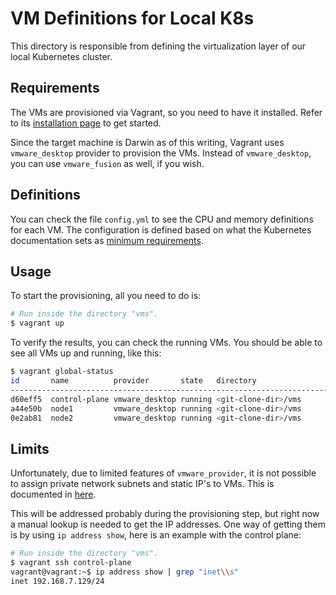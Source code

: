# VM Definitions for Local K8s

This directory is responsible from defining the virtualization layer of our local Kubernetes cluster.

## Requirements

The VMs are provisioned via Vagrant, so you need to have it installed.
Refer to its [installation page](https://developer.hashicorp.com/vagrant/downloads) to get started.

Since the target machine is Darwin as of this writing, Vagrant uses `vmware_desktop` provider to provision the VMs.
Instead of `vmware_desktop`, you can use `vmware_fusion` as well, if you wish.

## Definitions

You can check the file `config.yml` to see the CPU and memory definitions for each VM.
The configuration is defined based on what the Kubernetes documentation sets as [minimum requirements](https://kubernetes.io/docs/setup/production-environment/tools/kubeadm/create-cluster-kubeadm/#before-you-begin).

## Usage

To start the provisioning, all you need to do is:

```bash
# Run inside the directory "vms".
$ vagrant up
```

To verify the results, you can check the running VMs.
You should be able to see all VMs up and running, like this:

```bash
$ vagrant global-status
id       name          provider       state   directory
-------------------------------------------------------------------------------------
d60eff5  control-plane vmware_desktop running <git-clone-dir>/vms
a44e50b  node1         vmware_desktop running <git-clone-dir>/vms
0e2ab81  node2         vmware_desktop running <git-clone-dir>/vms
```

## Limits

Unfortunately, due to limited features of `vmware_provider`, it is not possible to assign private network subnets and static IP's to VMs.
This is documented in [here](https://developer.hashicorp.com/vagrant/docs/providers/vmware/known-issues#creating-network-devices).

This will be addressed probably during the provisioning step, but right now a manual lookup is needed to get the IP addresses.
One way of getting them is by using `ip address show`, here is an example with the control plane:

```bash
# Run inside the directory "vms".
$ vagrant ssh control-plane
vagrant@vagrant:~$ ip address show | grep "inet\\s"
inet 192.168.7.129/24
```

